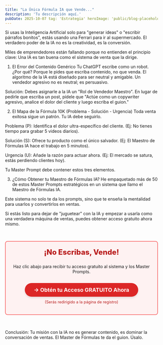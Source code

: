 ```yaml
---
title: "La Única Fórmula IA que Vende..." 
description: 'Tu descripción aquí.' 
pubDate: 2025-10-07 tag: 'Estrategia' heroImage: 'public/blog-placeholder-3.jpg'
---
```


Si usas la Inteligencia Artificial solo para "generar ideas" o "escribir párrafos bonitos", estás usando una Ferrari para ir al supermercado. El verdadero poder de la IA no es la creatividad, es la conversión.

Miles de emprendedores están fallando porque no entienden el principio clave: Una IA es tan buena como el sistema de venta que la dirige.

1. El Error del Contenido Genérico
Tu ChatGPT escribe como un robot. ¿Por qué? Porque le pides que escriba contenido, no que venda. El algoritmo de la IA está diseñado para ser neutral y amigable. Un vendedor agresivo no es neutral; es persuasivo.

Solución: Debes asignarle a la IA un "Rol de Vendedor Maestro". En lugar de pedirle que escriba un post, pídele que "Actúe como un copywriter agresivo, analice el dolor del cliente y luego escriba el guion."

2. El Mapa de la Fórmula 10K (Problema - Solución - Urgencia)
Toda venta exitosa sigue un patrón. Tu IA debe seguirlo.

Problema (P): Identifica el dolor ultra-específico del cliente. (Ej: No tienes tiempo para grabar 5 videos diarios).

Solución (S): Ofrece tu producto como el único salvador. (Ej: El Maestro de Fórmulas IA hace el trabajo en 5 minutos).

Urgencia (U): Añade la razón para actuar ahora. (Ej: El mercado se satura, estás perdiendo clientes hoy).

Tu Master Prompt debe contener estos tres elementos.

3. ¿Cómo Obtener tu Maestro de Fórmulas IA?
He empaquetado más de 50 de estos Master Prompts estratégicos en un sistema que llamo el Maestro de Fórmulas IA.

Este sistema no solo te da los prompts, sino que te enseña la mentalidad para usarlos y convertirlos en ventas.

Si estás listo para dejar de "juguetear" con la IA y empezar a usarla como una verdadera máquina de ventas, puedes obtener acceso gratuito ahora mismo.

<div style="text-align:center; margin: 3rem auto; padding: 20px; background-color: #fef2f2; border: 2px solid #f87171; border-radius: 8px;">
<h3 style="color: #b91c1c; font-size: 1.5rem; font-weight: 800; margin-top: 0;">¡No Escribas, Vende!</h3>
<p>Haz clic abajo para recibir tu acceso gratuito al sistema y los Master Prompts.</p>
<a href="https://iaemprender.netlify.app/"
target="_blank"
rel="noopener noreferrer"
style="display: inline-block; background-color: #dc2626; color: white; padding: 12px 30px; border-radius: 9999px; text-decoration: none; font-weight: 700; font-size: 1.1rem; margin-top: 15px; box-shadow: 0 4px 6px rgba(0, 0, 0, 0.1);">
→ Obtén tu Acceso GRATUITO Ahora
</a>
<p style="font-size: 0.8rem; color: #b91c1c; margin-top: 10px;">(Serás redirigido a la página de registro)</p>
</div>

Conclusión: Tu misión con la IA no es generar contenido, es dominar la conversación de ventas. El Master de Fórmulas te da el guion. Úsalo.
